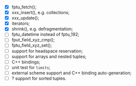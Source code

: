 - [x] fptu_fetch();
- [x] xxx_insert(), e.g. collections;
- [x] xxx_update();
- [x] iterators;
- [x] shrink(), e.g. defragmentation;
- [ ] fptu_datetime instead of fptu_192;
- [ ] fput_field_xyz_cmp();
- [ ] fptu_field_xyz_set();
- [ ] support for headspace reservation;
- [ ] support for arrays and nested tuples;
- [ ] C++ bindings;
- [ ] unit test for `limits`;
- [ ] external scheme support and C++ binding auto-generation;
- [ ] ? support for sorted tuples.
